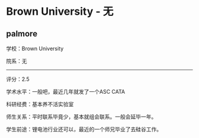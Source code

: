 # Brown University - 无

## palmore

学校：Brown University

院系：无

* * *

评分：2.5

学术水平：一般吧，最近几年就发了一个ASC CATA

科研经费：基本养不活实验室

师生关系：平时联系毕竟少，基本就组会联系。一般会延毕一年。

学生前途：锂电池行业还可以，最近的一个师兄毕业了去硅谷工作。